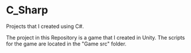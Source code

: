 # C_Sharp
Projects that I created using C#.

The project in this Repository is a game that I created in Unity. The scripts for the game are located in the "Game src" folder.
